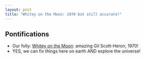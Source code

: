 ```yaml
---
layout: post
title: "Whitey on the Moon: 1970 but still accurate!"
---
```


## Pontifications

* Our folly: [Whitey on the Moon](https://www.youtube.com/watch?v=otwkXZ0SmTs&feature=youtu.be): amazing Gil Scott-Heron, 1970!
* YES, we can fix things here on earth AND explore the universe!